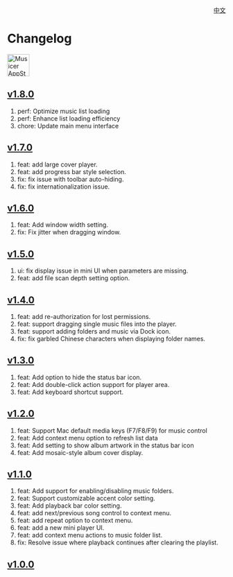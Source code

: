 <p align="right">
  <a href="./CHANGELOG.zh.md">中文</a>
</p>
<!--rehype:style=float: right; bottom: -36px; position: relative;-->

Changelog
===

<a target="_blank" href="https://apps.apple.com/app/musicer/6745227444" title="Musicer for macOS">
<img alt="Musicer AppStore" src="https://jaywcjlove.github.io/sb/download/macos.svg" height="51">
</a>

## [v1.8.0](https://github.com/jaywcjlove/musicer/releases/tag/v1.8.0)

1. perf: Optimize music list loading
2. perf: Enhance list loading efficiency  
3. chore: Update main menu interface

## [v1.7.0](https://github.com/jaywcjlove/musicer/releases/tag/v1.7.0)

1. feat: add large cover player.
2. feat: add progress bar style selection.
3. fix: fix issue with toolbar auto-hiding.
4. fix: fix internationalization issue.

## [v1.6.0](https://github.com/jaywcjlove/musicer/releases/tag/v1.6.0)

1. feat: Add window width setting.
2. fix: Fix jitter when dragging window.

## [v1.5.0](https://github.com/jaywcjlove/musicer/releases/tag/v1.5.0)

1. ui: fix display issue in mini UI when parameters are missing.
2. feat: add file scan depth setting option.

## [v1.4.0](https://github.com/jaywcjlove/musicer/releases/tag/v1.4.0)

1. feat: add re-authorization for lost permissions.
2. feat: support dragging single music files into the player.
3. feat: support adding folders and music via Dock icon.
4. fix: fix garbled Chinese characters when displaying folder names.

## [v1.3.0](https://github.com/jaywcjlove/musicer/releases/tag/v1.3.0)

1. feat: Add option to hide the status bar icon.
2. feat: Add double-click action support for player area.
3. feat: Add keyboard shortcut support.

## [v1.2.0](https://github.com/jaywcjlove/musicer/releases/tag/v1.2.0)

1. feat: Support Mac default media keys (F7/F8/F9) for music control
2. feat: Add context menu option to refresh list data
3. feat: Add setting to show album artwork in the status bar icon
4. feat: Add mosaic-style album cover display.

## [v1.1.0](https://github.com/jaywcjlove/musicer/releases/tag/v1.1.0)

1. feat: Add support for enabling/disabling music folders.
2. feat: Support customizable accent color setting.
3. feat: Add playback bar color setting.
4. feat: add next/previous song control to context menu.
5. feat: add repeat option to context menu.
6. feat: add a new mini player UI.
7. feat: add context menu actions to music folder list.
8. fix: Resolve issue where playback continues after clearing the playlist.

## [v1.0.0](https://github.com/jaywcjlove/musicer/releases/tag/v1.0.0)